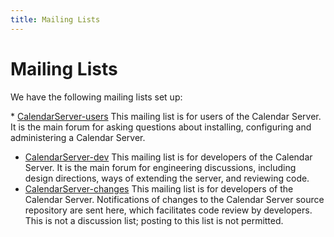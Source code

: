 ```yaml
---
title: Mailing Lists
---
```


Mailing Lists
=============

We have the following mailing lists set up:

​* [CalendarServer-users](http://lists.macosforge.org/mailman/listinfo/calendarserver-users) This mailing list is for users of the Calendar Server. It is the main forum for asking questions about installing, configuring and administering a Calendar Server.
* [CalendarServer-dev](http://lists.macosforge.org/mailman/listinfo/calendarserver-dev) This mailing list is for developers of the Calendar Server. It is the main forum for engineering discussions, including design directions, ways of extending the server, and reviewing code.
* ​[CalendarServer-changes](http://lists.macosforge.org/mailman/listinfo/calendarserver-changes) This mailing list is for developers of the Calendar Server. Notifications of changes to the Calendar Server source repository are sent here, which facilitates code review by developers. This is not a discussion list; posting to this list is not permitted.